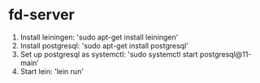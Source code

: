 # fd-server

1. Install leiningen: 'sudo apt-get install leiningen'
2. Install postgresql: 'sudo apt-get install postgresql'
3. Set up postgresql as systemctl: 'sudo systemctl start postgresql@11-main'
4. Start lein: 'lein run'

